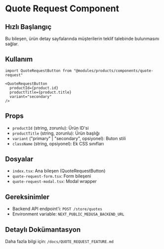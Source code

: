 # Quote Request Component

## Hızlı Başlangıç

Bu bileşen, ürün detay sayfalarında müşterilerin teklif talebinde bulunmasını sağlar.

## Kullanım

```tsx
import QuoteRequestButton from "@modules/products/components/quote-request"

<QuoteRequestButton
  productId={product.id}
  productTitle={product.title}
  variant="secondary"
/>
```

## Props

- `productId` (string, zorunlu): Ürün ID'si
- `productTitle` (string, zorunlu): Ürün başlığı
- `variant` ("primary" | "secondary", opsiyonel): Buton stili
- `className` (string, opsiyonel): Ek CSS sınıfları

## Dosyalar

- `index.tsx`: Ana bileşen (QuoteRequestButton)
- `quote-request-form.tsx`: Form bileşeni
- `quote-request-modal.tsx`: Modal wrapper

## Gereksinimler

- Backend API endpoint'i: `POST /store/quotes`
- Environment variable: `NEXT_PUBLIC_MEDUSA_BACKEND_URL`

## Detaylı Dokümantasyon

Daha fazla bilgi için: `/docs/QUOTE_REQUEST_FEATURE.md`
